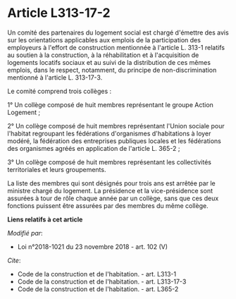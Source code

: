 # Article L313-17-2

Un comité des partenaires du logement social est chargé d'émettre des avis sur les orientations applicables aux emplois de la
participation des employeurs à l'effort de construction mentionnée à l'article L. 313-1 relatifs au soutien à la
construction, à la réhabilitation et à l'acquisition de logements locatifs sociaux et au suivi de la distribution de ces
mêmes emplois, dans le respect, notamment, du principe de non-discrimination mentionné à l'article L. 313-17-3.

Le comité comprend trois collèges :

1° Un collège composé de huit membres représentant le groupe Action Logement ;

2° Un collège composé de huit membres représentant l'Union sociale pour l'habitat regroupant les fédérations d'organismes
d'habitations à loyer modéré, la fédération des entreprises publiques locales et les fédérations des organismes agréés en
application de l'article L. 365-2 ;

3° Un collège composé de huit membres représentant les collectivités territoriales et leurs groupements.

La liste des membres qui sont désignés pour trois ans est arrêtée par le ministre chargé du logement. La présidence et la
vice-présidence sont assurées à tour de rôle chaque année par un collège, sans que ces deux fonctions puissent être assurées
par des membres du même collège.

**Liens relatifs à cet article**

_Modifié par_:

  - Loi n°2018-1021 du 23 novembre 2018 - art. 102 (V)

_Cite_:

  - Code de la construction et de l'habitation. - art. L313-1
  - Code de la construction et de l'habitation. - art. L313-17-3
  - Code de la construction et de l'habitation. - art. L365-2
